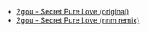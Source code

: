 * [2gou - Secret Pure Love (original)](https://www.youtube.com/watch?v=BEiyIYEMqIM)
* [2gou - Secret Pure Love (nnm remix)](https://www.youtube.com/watch?v=HTVJ42LQQ3k)
